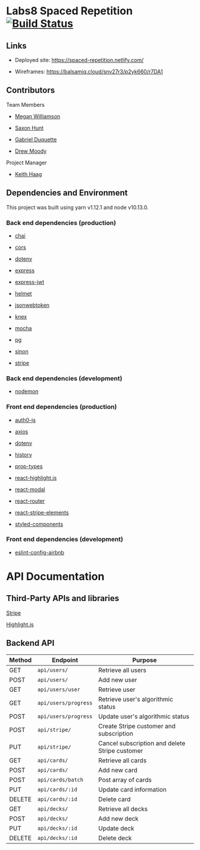 # Labs8 Spaced Repetition [![Build Status](https://travis-ci.com/Lambda-School-Labs/Labs8-SpacedRep.svg?branch=master)](https://travis-ci.com/Lambda-School-Labs/Labs8-SpacedRep)

## Links

- Deployed site: https://spaced-repetition.netlify.com/

- Wireframes: https://balsamiq.cloud/snv27r3/p2yk660/r7DA1

## Contributors

Team Members

- [Megan Williamson](https://github.com/gooseandmegander)

- [Saxon Hunt](https://github.com/noxasaxon)

- [Gabriel Duquette](https://github.com/affordances)

- [Drew Moody](https://github.com/DrewMoody)

Project Manager

- [Keith Haag](https://github.com/kkhaag)

## Dependencies and Environment

This project was built using yarn v1.12.1 and node v10.13.0.

### Back end dependencies (production)

- [chai](https://www.npmjs.com/package/chai)

- [cors](https://www.npmjs.com/package/cors)

- [dotenv](https://www.npmjs.com/package/dotenv)

- [express](https://www.npmjs.com/package/express)

- [express-jwt](https://www.npmjs.com/package/express-jwt)

- [helmet](https://www.npmjs.com/package/helmet)

- [jsonwebtoken](https://www.npmjs.com/package/jsonwebtoken)

- [knex](https://www.npmjs.com/package/knex)

- [mocha](https://www.npmjs.com/package/mocha)

- [pg](https://www.npmjs.com/package/pg)

- [sinon](https://www.npmjs.com/package/sinon)

- [stripe](https://www.npmjs.com/package/stripe)

### Back end dependencies (development)

- [nodemon](https://www.npmjs.com/package/nodemon)

### Front end dependencies (production)

- [auth0-js](https://www.npmjs.com/package/auth0-js)

- [axios](https://www.npmjs.com/package/axios)

- [dotenv](https://www.npmjs.com/package/dotenv)

- [history](https://www.npmjs.com/package/history)

- [prop-types](https://www.npmjs.com/package/prop-types)

- [react-highlight.js](https://www.npmjs.com/package/react-highlight.js)

- [react-modal](https://www.npmjs.com/package/react-modal)

- [react-router](https://www.npmjs.com/package/react-router)

- [react-stripe-elements](https://www.npmjs.com/package/react-stripe-elements)

- [styled-components](https://www.npmjs.com/package/styled-components)

### Front end dependencies (development)

- [eslint-config-airbnb](https://www.npmjs.com/package/eslint-config-airbnb)

# API Documentation

## Third-Party APIs and libraries

[Stripe](https://stripe.com/docs/api)

[Highlight.js](https://highlightjs.org/)

## Backend API

| Method | Endpoint             | Purpose                                        |
| ------ | -------------------- | ---------------------------------------------- |
| GET    | `api/users/`         | Retrieve all users                             |
| POST   | `api/users/`         | Add new user                                   |
| GET    | `api/users/user`     | Retrieve user                                  |
| GET    | `api/users/progress` | Retrieve user's algorithmic status             |
| POST   | `api/users/progress` | Update user's algorithmic status               |
| POST   | `api/stripe/`        | Create Stripe customer and subscription        |
| PUT    | `api/stripe/`        | Cancel subscription and delete Stripe customer |
| GET    | `api/cards/`         | Retrieve all cards                             |
| POST   | `api/cards/`         | Add new card                                   |
| POST   | `api/cards/batch`    | Post array of cards                            |
| PUT    | `api/cards/:id`      | Update card information                        |
| DELETE | `api/cards/:id`      | Delete card                                    |
| GET    | `api/decks/`         | Retrieve all decks                             |
| POST   | `api/decks/`         | Add new deck                                   |
| PUT    | `api/decks/:id`      | Update deck                                    |
| DELETE | `api/decks/:id`      | Delete deck                                    |
